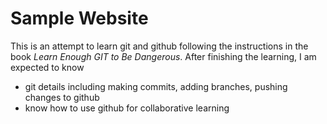 # Sample Website

This is an attempt to learn git and github following the instructions in the book *Learn Enough GIT to Be Dangerous*. After finishing the learning, I am expected to know
  - git details including making commits, adding branches, pushing changes to github
  - know how to use github for collaborative learning

